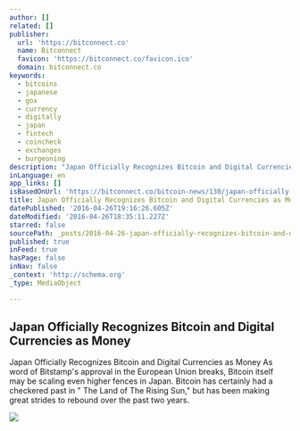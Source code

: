 ```yaml
---
author: []
related: []
publisher:
  url: 'https://bitconnect.co'
  name: Bitconnect
  favicon: 'https://bitconnect.co/favicon.ico'
  domain: bitconnect.co
keywords:
  - bitcoins
  - japanese
  - gox
  - currency
  - digitally
  - japan
  - fintech
  - coincheck
  - exchanges
  - burgeoning
description: "Japan Officially Recognizes Bitcoin and Digital Currencies as Money As word of Bitstamp's approval in the European Union breaks, Bitcoin itself may be scaling even higher fences in Japan. Bitcoin has certainly had a checkered past in \" The Land of The Rising Sun,\" but has been making great strides to rebound over the past two years."
inLanguage: en
app_links: []
isBasedOnUrl: 'https://bitconnect.co/bitcoin-news/130/japan-officially-recognizes-bitcoin-and-digital-currencies-as-money/'
title: Japan Officially Recognizes Bitcoin and Digital Currencies as Money
datePublished: '2016-04-26T19:16:26.605Z'
dateModified: '2016-04-26T18:35:11.227Z'
starred: false
sourcePath: _posts/2016-04-26-japan-officially-recognizes-bitcoin-and-digital-currencies-a.md
published: true
inFeed: true
hasPage: false
inNav: false
_context: 'http://schema.org'
_type: MediaObject

---
```

<article style=""><h1>Japan Officially Recognizes Bitcoin and Digital Currencies as Money</h1><p>Japan Officially Recognizes Bitcoin and Digital Currencies as Money As word of Bitstamp's approval in the European Union breaks, Bitcoin itself may be scaling even higher fences in Japan. Bitcoin has certainly had a checkered past in " The Land of The Rising Sun," but has been making great strides to rebound over the past two years.</p><img src="https://bitconnect.co//upload/image/bit_coin_new/47107128361461658826_AszEfoMDPs.jpg" /></article>